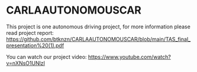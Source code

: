 # CARLAAUTONOMOUSCAR

This project is one autonomous driving project, for more information please read project report:
https://github.com/btknzn/CARLAAUTONOMOUSCAR/blob/main/TAS_final_presentation%20(1).pdf

You can watch our project video:
https://www.youtube.com/watch?v=nXNsO1UNlzI

